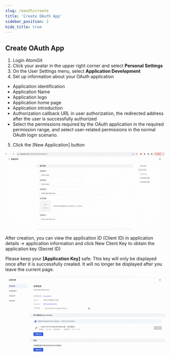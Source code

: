 ```yaml
---
slug: /oauth/create
title: 'Create OAuth App'
sidebar_position: 2
hide_title: true
---
```


## Create OAuth App

1. Login AtomGit
2. Click your avatar in the upper right corner and select **Personal Settings**
3. On the User Settings menu, select **Application Development**
4. Set up information about your OAuth application

- Application identification
- Application Name
- Application logo
- Application home page
- Application introduction
- Authorization callback URL in user authorization, the redirected address after the user is successfully authorized
- Select the permissions required by the OAuth application in the required permission range, and select user-related permissions in the normal OAuth login scenario.

5. Click the [New Application] button

![create app](./img/new_create_app.png)

After creation, you can view the application ID (Client ID) in application details -> application information and click New Client Key to obtain the application key (Secret ID)

Please keep your **[Application Key]** safe. This key will only be displayed once after it is successfully created. It will no longer be displayed after you leave the current page.

![app detail](./img/new_app_detail.png)
